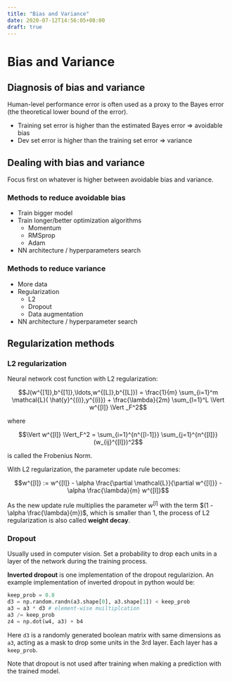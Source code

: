```yaml
---
title: "Bias and Variance"
date: 2020-07-12T14:56:05+08:00
draft: true
---
```


# Bias and Variance

## Diagnosis of bias and variance

Human-level performance error is often used as a proxy to the Bayes error (the theoretical lower bound of the error).

- Training set error is higher than the estimated Bayes error => avoidable bias
- Dev set error is higher than the training set error => variance


## Dealing with bias and variance

Focus first on whatever is higher between avoidable bias and variance.

### Methods to reduce avoidable bias

- Train bigger model
- Train longer/better optimization algorithms
    - Momentum
    - RMSprop
    - Adam
- NN architecture / hyperparameters search

### Methods to reduce variance

- More data
- Regularization
    - L2
    - Dropout
    - Data augmentation
- NN architecture / hyperparameter search


## Regularization methods

### L2 regularization

Neural network cost function with L2 regularization:

$$J(w^{[1]},b^{[1]},\ldots,w^{[L]},b^{[L]}) = \frac{1}{m}  \sum_{i=1}^m  \mathcal{L}( \hat{y}^{(i)},y^{(i)}) + \frac{\lambda}{2m} \sum_{l=1}^L \Vert w^{[l]} \Vert _F^2$$

where

$$\Vert w^{[l]} \Vert_F^2 = \sum_{i=1}^{n^{[l-1]}} \sum_{j=1}^{n^{[l]}} (w_{ij}^{[l]})^2$$

is called the Frobenius Norm.

With L2 regularization, the parameter update rule becomes:

$$w^{[l]} := w^{[l]} - \alpha \frac{\partial \mathcal{L}}{\partial w^{[l]}} - \alpha \frac{\lambda}{m} w^{[l]}$$

As the new update rule multiplies the parameter $w^{[l]}$ with the term $(1 - \alpha \frac{\lambda}{m})$, which is smaller than 1, the process of L2 regularization is also called **weight decay**.

### Dropout

Usually used in computer vision. Set a probability to drop each units in a layer of the network during the training process.

**Inverted dropout** is one implementation of the dropout regularizion. An example implementation of inverted dropout in python would be:

```python
keep_prob = 0.8
d3 = np.random.randn(a3.shape[0], a3.shape[1]) < keep_prob
a3 = a3 * d3 # element-wise muiltiplcation
a3 /= keep_prob
z4 = np.dot(w4, a3) + b4 
```

Here `d3` is a randomly generated boolean matrix with same dimensions as `a3`, acting as a mask to drop some units in the 3rd layer. Each layer has a `keep_prob`.

Note that dropout is not used after training when making a prediction with the trained model.
